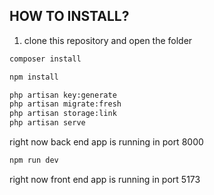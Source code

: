 ## HOW TO INSTALL?

1. clone this repository and open the folder

```bash
composer install
```
```bash
npm install
```
```bash
php artisan key:generate
php artisan migrate:fresh
php artisan storage:link
php artisan serve
```
right now back end app is running in port 8000

```bash
npm run dev
```
right now front end app is running in port 5173
